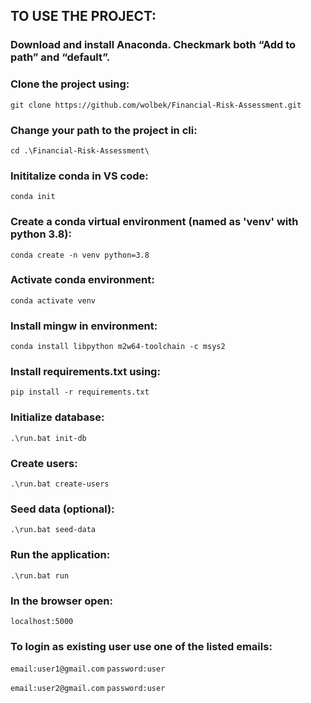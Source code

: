 ## TO USE THE PROJECT:

### Download and install Anaconda. Checkmark both “Add to path” and “default”.

### Clone the project using:
```git clone https://github.com/wolbek/Financial-Risk-Assessment.git```

### Change your path to the project in cli:
```cd .\Financial-Risk-Assessment\```

### Inititalize conda in VS code:
```conda init```

### Create a conda virtual environment (named as 'venv' with python 3.8):
```conda create -n venv python=3.8```

### Activate conda environment:
```conda activate venv```

### Install mingw in environment:
```conda install libpython m2w64-toolchain -c msys2```

### Install requirements.txt using:
```pip install -r requirements.txt```

### Initialize database:  
```.\run.bat init-db```

### Create users:  
```.\run.bat create-users```

### Seed data (optional):   
```.\run.bat seed-data```

### Run the application:   
```.\run.bat run```

### In the browser open:
```localhost:5000```

### To login as existing user use one of the listed emails:

```email:user1@gmail.com```
```password:user```

```email:user2@gmail.com```
```password:user```